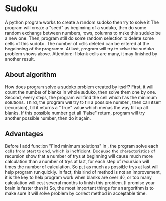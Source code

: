 # Sudoku
A python program works to create a random sudoko then try to solve it
The program will create a "seed" as beginning of a suduko, then do some random exchange between numbers, rows, columns to make this suduko be a new one.
Then, program still do some random selection to delete some cells of this sudoko. The number of cells deleted can be entered at the begeinning of the programm.
At last, program will try to solve the suduko problem shows above. Attention: if blank cells are many, it may finished by another result.

About algorithm
------------------
How does program solve a sudoko problem created by itself?
First, it will count the number of blanks in whole suduko, then solve them one by one.
Second, every steps, the program will find the cell which has the minimum solutions.
Third, the program will try to fill a possible number , then call itself (recursion), till it returns a "True" value which menas the way fill up all blanks. If this possible number get all "False" return, program will try another possible number, then do it again.

Advantages
---------
Before I add function "Find minimum solutions" in , the program solve each cells from start to end, which is inefficient. Because the characteristics of recursion show that a number of trys at beginning will cause much more calculation than a number of trys at last, for each step of recursion will times the number of calculation. So put as much as possible trys at last will help program run quickly.
In fact, this kind of method is not an improvement, it is the key to help program work when blanks are over 40, or too many calculation will cost several months to finish this problem. (I promise your brain is faster than it) So, the most important things for an argorithm is to make sure it will solve problem by correct method in acceptable time.
